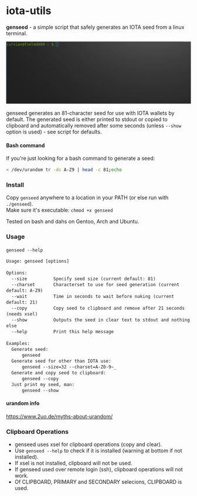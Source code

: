 # iota-utils
**genseed** - a simple script that safely generates an IOTA seed from a linux terminal.  


![GitHub Logo](example.gif)


genseed generates an 81-character seed for use with IOTA wallets by default. The generated seed is either printed to stdout or copied to clipboard and automatically removed after some seconds (unless `--show` option is used) 
\- see script for defaults.


#### Bash command
If you're just looking for a bash command to generate a seed:    

```bash
< /dev/urandom tr -dc A-Z9 | head -c 81;echo
```  

### Install
Copy `genseed` anywhere to a location in your PATH (or else run with `./genseed`).  
Make sure it's executable: `chmod +x genseed`   

Tested on bash and dahs on Gentoo, Arch and Ubuntu.  
 

### Usage

`genseed --help`  


```
Usage: genseed [options]

Options:
  --size          Specify seed size (current default: 81)
  --charset       Characterset to use for seed generation (current default: A-Z9)
  --wait          Time in seconds to wait before nuking (current default: 21)
  --copy          Copy seed to clipboard and remove after 21 seconds (needs xsel)
  --show          Outputs the seed in clear text to stdout and nothing else
  --help          Print this help message

Examples:
  Generate seed:
      genseed
  Generate seed for other than IOTA use:
      genseed --size=32 --charset=A-Z0-9~_
  Generate and copy seed to clipboard:
      genseed --copy
  Just print my seed, man:
      genseed --show

```


#### urandom info
https://www.2uo.de/myths-about-urandom/



### Clipboard Operations  
 - genseed uses xsel for clipboard operations (copy and clear).
 - Use `genseed --help` to check if it is installed (warning at bottom if not installed).
 - If xsel is not installed, clipboard will not be used.
 - If genseed used over remote login (ssh), clipboard operations will not work.
 - Of CLIPBOARD, PRIMARY and SECONDARY selecions, CLIPBOARD is used.
